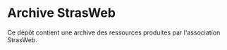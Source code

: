# Archive StrasWeb

Ce dépôt contient une archive des ressources produites par l'association StrasWeb.
